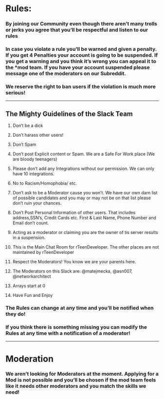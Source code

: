 # Rules:

### By joining our Community even though there aren’t many trolls or jerks you agree that you’ll be respectful and listen to our rules


### In case you violate a rule you’ll be warned and given a penalty. If you get 4 Penalties your account is going to be suspended. If you get a warning and you think it’s wrong you can appeal it to the *mod team. If you have your account suspended please message one of the moderators on our Subreddit.


### We reserve the right to ban users if the violation is much more serious!


---


## The Mighty Guidelines of the Slack Team

1. Don’t be a dick

2. Don’t harass other users!

3. Don’t Spam

4. Don’t post Explicit content or Spam.  We are a Safe For Work place (We are bloody teenagers)

5. Please don’t add any Integrations without our permission. We can only have 10 integrations.

6. No to Racism/Homophobia/ etc.

7. Don’t ask to be a Moderator cause you won’t. We have our own darn list of possible candidates and you may or may not be on that list please don’t ruin your chances.

8. Don’t Post Personal Information of other users. That includes address,SSN’s, Credit Cards etc. First & Last Name, Phone Number and Email don’t count.

9. Acting as a moderator or claiming you are the owner of tis server results in a suspension.

10. This is the Main Chat Room for rTeenDeveloper. The other places are not maintained by rTeenDeveloper

11. Respect the Moderators! You know we are your parents here.

12. The Moderators on this Slack are: @matejmecka, @asn007, @networkarchitect

13. Arrays start at 0

14. Have Fun and Enjoy



### The Rules can change at any time and you’ll be notified when they do! 


### If you think there is something missing you can modify the Rules at any time with a notification of a moderator! 


---

# Moderation

### We aren’t looking for Moderators at the moment. Applying for a Mod is not possible and you’ll be chosen if the mod team feels like it needs other moderators  and you match the skills we need!





